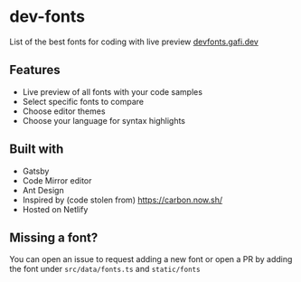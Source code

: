 # dev-fonts 

List of the best fonts for coding with live preview [devfonts.gafi.dev](https://devfonts.gafi.dev)

## Features
* Live preview of all fonts with your code samples
* Select specific fonts to compare
* Choose editor themes
* Choose your language for syntax highlights

## Built with 
* Gatsby
* Code Mirror editor
* Ant Design
* Inspired by (code stolen from) https://carbon.now.sh/
* Hosted on Netlify

## Missing a font?
You can open an issue to request adding a new font or open a PR by adding the font under `src/data/fonts.ts` and `static/fonts`
